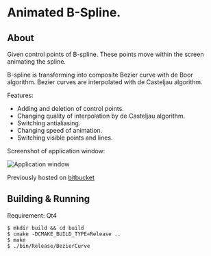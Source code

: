 # Animated B-Spline.

## About

Given control points of B-spline. These points move within the screen animating the spline.

B-spline is transforming into composite Bezier curve with de Boor algorithm. Bezier curves are interpolated with de Casteljau algorithm.

Features:

* Adding and deletion of control points.
* Changing quality of interpolation by de Casteljau algorithm.
* Switching antialiasing.
* Changing speed of animation.
* Switching visible points and lines.

Screenshot of application window:

![Application window](https://raw.github.com/vkorchagin/animated-b-spline/master/img/screenshot.png)

Previously hosted on [bitbucket](https://bitbucket.org/Korchagin/animated-b-spline)

## Building & Running

Requirement: Qt4

```
$ mkdir build && cd build
$ cmake -DCMAKE_BUILD_TYPE=Release ..
$ make
$ ./bin/Release/BezierCurve
```
